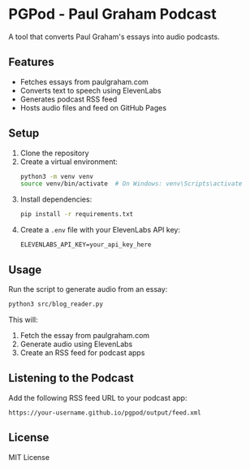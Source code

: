# PGPod - Paul Graham Podcast

A tool that converts Paul Graham's essays into audio podcasts.

## Features

- Fetches essays from paulgraham.com
- Converts text to speech using ElevenLabs
- Generates podcast RSS feed
- Hosts audio files and feed on GitHub Pages

## Setup

1. Clone the repository
2. Create a virtual environment:
   ```bash
   python3 -m venv venv
   source venv/bin/activate  # On Windows: venv\Scripts\activate
   ```
3. Install dependencies:
   ```bash
   pip install -r requirements.txt
   ```
4. Create a `.env` file with your ElevenLabs API key:
   ```
   ELEVENLABS_API_KEY=your_api_key_here
   ```

## Usage

Run the script to generate audio from an essay:
```bash
python3 src/blog_reader.py
```

This will:
1. Fetch the essay from paulgraham.com
2. Generate audio using ElevenLabs
3. Create an RSS feed for podcast apps

## Listening to the Podcast

Add the following RSS feed URL to your podcast app:
```
https://your-username.github.io/pgpod/output/feed.xml
```

## License

MIT License 